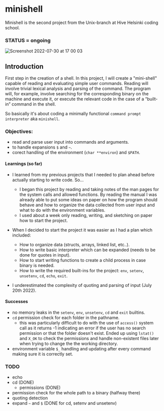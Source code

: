 # minishell

Minishell is the second project from the Unix-branch at Hive Helsinki coding school.

### STATUS = ongoing

![Screenshot 2022-07-30 at 17 00 03](https://user-images.githubusercontent.com/77061872/181917866-8a5cdf4d-4bbb-4191-99f3-e703eb9490aa.png)

## Introduction

First step in the creation of a shell. In this project, I will create a "mini-shell" capable of reading and evaluating simple user commands.
Reading will involve trivial lexical analysis and parsing of the command. The program will, for example, involve searching for the corresponding
binary on the machine and execute it, or execute the relevant code in the case of a “built-in” command in the shell.

So basically it's about coding a minimally functional `command prompt interpreter` aka `minishell`.

### Objectives:

- read and parse user input into commands and arguments.
- to handle expansions `$` and `~`.
- corect handling of the environment (`char **environ`) and `$PATH`.

#### Learnings (so far)

- I learned from my previous projects that I needed to plan ahead before actually starting to write code. So...

  - I began this project by reading and taking notes of the man pages for the system calls and allowed functions. By reading the manual I was already
able to put some ideas on paper on how the program should behave and how to organize the data collected from user input and what to do with the
environment variables.
  - I used about a week only reading, writing, and sketching on paper how to start the project.

- When I decided to start the project it was easier as I had a plan which included:
  - How to organize data (structs, arrays, linked list, etc..).
  - How to write basic interpreter which can be expanded (needs to be done for quotes in input).
  - How to start writing functions to create a child process in case binary is needed.
  - How to write the required built-ins for the project: `env`, `setenv`, `unsetenv`, `cd`, `echo`, `exit`.

 - I underestimated the complexity of quoting and parsing of input (July 20th 2022).

 #### Successes

 - no memory leaks in the `setenv`, `env`, `unsetenv`, `cd` and `exit` builtins.
 - `cd` permission check for each folder in the pathname.
	- this was particularly difficult to do with the use of `access()` system call as it returns -1 indicating an error if the user has no search permission or that the folder doesn't exist. Ended up using `lstat()` and `X_OK` to check the permissions and handle non-existent files later when trying to change the the working directory.
 - environment variable `$_` handling and updating after every command making sure it is correctly set.

 ### TODO

 - echo
 - cd (DONE)
	- permissions (DONE)
 - permission check for the whole path to a binary (halfway there)
 - quoting detection
 - expand `~` and `$` (DONE for cd, setenv and unsetenv)
